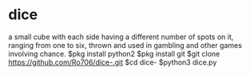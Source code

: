 # dice
a small cube with each side having a different number of spots on it, ranging from one to six, thrown and used in gambling and other games involving chance.
$pkg install python2
$pkg install git
$git clone https://github.com/Ro706/dice-.git
$cd dice-
$python3 dice.py
